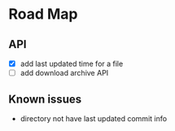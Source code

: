 Road Map
========

## API
- [X] add last updated time for a file
- [ ] add download archive API

## Known issues
- directory not have last updated commit info
